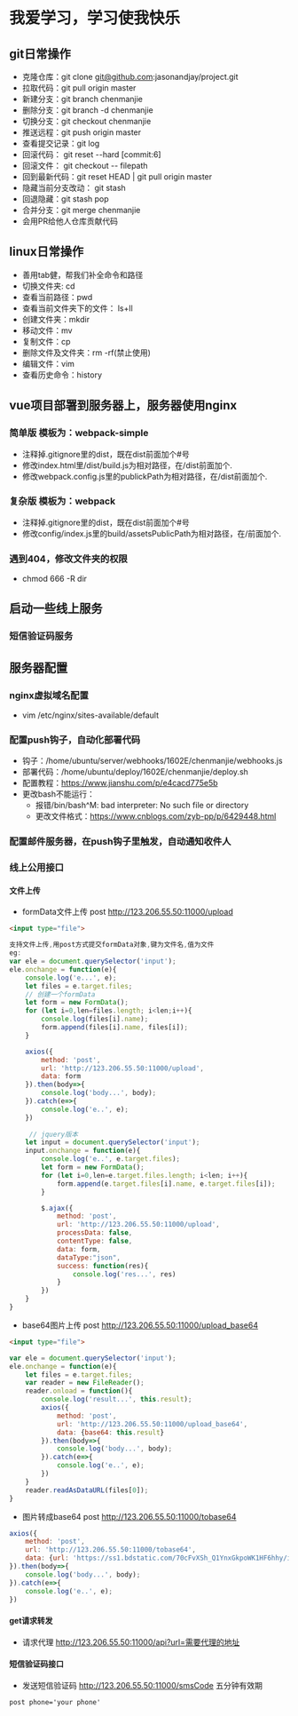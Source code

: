 # 我爱学习，学习使我快乐


## git日常操作
- 克隆仓库：git clone git@github.com:jasonandjay/project.git
- 拉取代码：git pull origin master
- 新建分支：git branch chenmanjie
- 删除分支：git branch -d chenmanjie
- 切换分支：git checkout chenmanjie
- 推送远程：git push origin master
- 查看提交记录：git log 
- 回滚代码： git reset --hard [commit:6]
- 回滚文件： git checkout -- filepath
- 回到最新代码：git reset HEAD | git pull origin master
- 隐藏当前分支改动： git stash 
- 回退隐藏：git stash pop
- 合并分支：git merge chenmanjie
- 会用PR给他人仓库贡献代码

## linux日常操作
- 善用tab健，帮我们补全命令和路径
- 切换文件夹: cd
- 查看当前路径：pwd
- 查看当前文件夹下的文件： ls+ll
- 创建文件夹：mkdir
- 移动文件：mv
- 复制文件：cp
- 删除文件及文件夹：rm -rf(禁止使用)
- 编辑文件：vim
- 查看历史命令：history

## vue项目部署到服务器上，服务器使用nginx
### 简单版 模板为：webpack-simple
- 注释掉.gitignore里的dist，既在dist前面加个#号
- 修改index.html里/dist/build.js为相对路径，在/dist前面加个.
- 修改webpack.config.js里的publickPath为相对路径，在/dist前面加个.

### 复杂版 模板为：webpack
- 注释掉.gitignore里的dist，既在dist前面加个#号
- 修改config/index.js里的build/assetsPublicPath为相对路径，在/前面加个.

### 遇到404，修改文件夹的权限
- chmod 666 -R dir

## 启动一些线上服务
### 短信验证码服务


## 服务器配置
### nginx虚拟域名配置
- vim /etc/nginx/sites-available/default
### 配置push钩子，自动化部署代码
- 钩子：/home/ubuntu/server/webhooks/1602E/chenmanjie/webhooks.js
- 部署代码：/home/ubuntu/deploy/1602E/chenmanjie/deploy.sh
- 配置教程：https://www.jianshu.com/p/e4cacd775e5b
- 更改bash不能运行：
    - 报错/bin/bash^M: bad interpreter: No such file or directory
    - 更改文件格式：https://www.cnblogs.com/zyb-pp/p/6429448.html
### 配置邮件服务器，在push钩子里触发，自动通知收件人

### 线上公用接口
#### 文件上传
- formData文件上传    post http://123.206.55.50:11000/upload
```html
<input type="file">
```
```js
支持文件上传,用post方式提交formData对象,键为文件名,值为文件
eg:
var ele = document.querySelector('input');
ele.onchange = function(e){
    console.log('e...', e);
    let files = e.target.files;
    // 创建一个formData
    let form = new FormData();
    for (let i=0,len=files.length; i<len;i++){
        console.log(files[i].name);
        form.append(files[i].name, files[i]);
    }

    axios({
        method: 'post',
        url: 'http://123.206.55.50:11000/upload',
        data: form
    }).then(body=>{
        console.log('body...', body);
    }).catch(e=>{
        console.log('e..', e);
    })
    
     // jquery版本
    let input = document.querySelector('input');
    input.onchange = function(e){
        console.log('e..', e.target.files);
        let form = new FormData();
        for (let i=0,len=e.target.files.length; i<len; i++){
            form.append(e.target.files[i].name, e.target.files[i]);
        }

        $.ajax({
            method: 'post',
            url: 'http://123.206.55.50:11000/upload',
            processData: false,
            contentType: false,
            data: form,
            dataType:"json",
            success: function(res){
                console.log('res...', res)
            }
        })
    }
}

```
- base64图片上传 post http://123.206.55.50:11000/upload_base64
``` html
<input type="file">
```
``` js
var ele = document.querySelector('input');
ele.onchange = function(e){
    let files = e.target.files;
    var reader = new FileReader();
    reader.onload = function(){
        console.log('result...', this.result);
        axios({
            method: 'post',
            url: 'http://123.206.55.50:11000/upload_base64',
            data: {base64: this.result}
        }).then(body=>{
            console.log('body...', body);
        }).catch(e=>{
            console.log('e..', e);
        })
    }
    reader.readAsDataURL(files[0]);
}
```
- 图片转成base64 post http://123.206.55.50:11000/tobase64
``` js
axios({
    method: 'post',
    url: 'http://123.206.55.50:11000/tobase64',
    data: {url: 'https://ss1.bdstatic.com/70cFvXSh_Q1YnxGkpoWK1HF6hhy/it/u=3360034032,4096528553&fm=26&gp=0.jpg'}
}).then(body=>{
    console.log('body...', body);
}).catch(e=>{
    console.log('e..', e);
})
```
#### get请求转发
- 请求代理    http://123.206.55.50:11000/api?url=需要代理的地址

#### 短信验证码接口
- 发送短信验证码   http://123.206.55.50:11000/smsCode 五分钟有效期
```
post phone='your phone'
```
